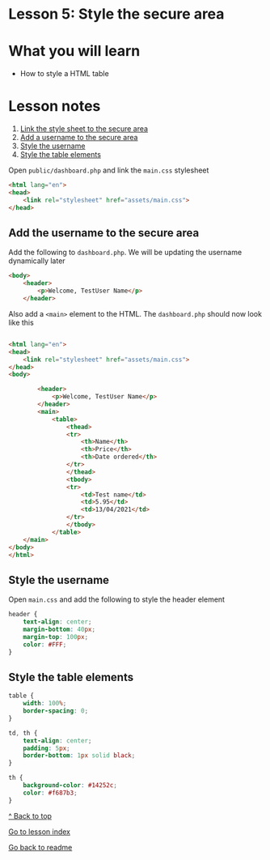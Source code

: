 # Lesson 5: Style the secure area

# What you will learn
- How to style a HTML table

# Lesson notes
1. [Link the style sheet to the secure area](lesson_5.md#link-the-stylesheet-to-the-login-page)
2. [Add a username to the secure area](lesson_5.md#add-the-username-to-the-secure-area)
3. [Style the username](lesson_5.md#style-the-username)
4. [Style the table elements](lesson_5.md#style-the-table-elements)

Open `public/dashboard.php` and link the `main.css` stylesheet
```html
<html lang="en">
<head>
    <link rel="stylesheet" href="assets/main.css">
</head>
```

## Add the username to the secure area
Add the following to `dashboard.php`. We will be updating the username dynamically later
```html
<body>
    <header>
        <p>Welcome, TestUser Name</p>
    </header>
```
Also add a `<main>` element to the HTML. The `dashboard.php` should now look like this

```html

<html lang="en">
<head>
    <link rel="stylesheet" href="assets/main.css">
</head>
<body>

        <header>
            <p>Welcome, TestUser Name</p>
        </header>
        <main>
            <table>
                <thead>
                <tr>
                    <th>Name</th>
                    <th>Price</th>
                    <th>Date ordered</th>
                </tr>
                </thead>
                <tbody>
                <tr>
                    <td>Test name</td>
                    <td>5.95</td>
                    <td>13/04/2021</td>
                </tr>
                </tbody>
            </table>
    </main>
</body>
</html>
```
## Style the username
Open `main.css` and add the following to style the header element
```css
header {
    text-align: center;
    margin-bottom: 40px;
    margin-top: 100px;
    color: #FFF;
}
```
## Style the table elements
```css
table {
    width: 100%;
    border-spacing: 0;
}

td, th {
    text-align: center;
    padding: 5px;
    border-bottom: 1px solid black;
}

th {
    background-color: #14252c;
    color: #f687b3;
}
```
[^ Back to top](lesson_4.md#what-you-will-learn)

[Go to lesson index](index.md)

[Go back to readme](../../README.md)
